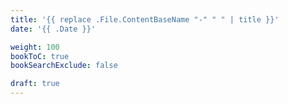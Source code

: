 ```yaml
---
title: '{{ replace .File.ContentBaseName "-" " " | title }}'
date: '{{ .Date }}'

weight: 100
bookToC: true
bookSearchExclude: false

draft: true
---
```

